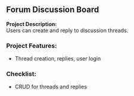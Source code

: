 ## Forum Discussion Board

**Project Description:**  
Users can create and reply to discussion threads.

### Project Features:
- Thread creation, replies, user login

### Checklist:
- CRUD for threads and replies
